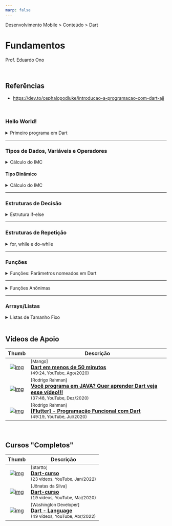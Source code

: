 ```yaml
---
marp: false
---
```


Desenvolvimento Mobile > Conteúdo > Dart

# Fundamentos

Prof. Eduardo Ono

<br>

## Referências

* https://dev.to/cephalopodluke/introducao-a-programacao-com-dart-aji

<br>

### Hello World!

<details>
    <summary>Primeiro programa em Dart</summary>
    <section>

```dart
void main() {
  print('Olá mundo!');
  // ou
  print("Olá mundo!");
}
```

  </section>
</details>

---

### Tipos de Dados, Variáveis e Operadores

<details>
    <summary>Cálculo do IMC</summary>

```dart
void main() {
  double peso = 75, altura = 1.82;
  double imc;

  imc = peso / (altura * altura);

  print(imc.toStringAsPrecision(3));
}
```
</details>

#### Tipo Dinâmico

<details>
    <summary>Cálculo do IMC</summary>

```dart
void main() {
  dynamic peso = 75, altura = 1.82;
  dynamic imc = 'Olá mundo';
  print(imc.runtimeType); // String
  imc = peso / (altura * altura);
  print(imc.runtimeType); // double
  print('IMC = ${imc.toStringAsFixed(1)}');
}
```

</details>

---

### Estruturas de Decisão

<details>
    <summary>Estrutura if-else</summary>

```dart
import 'dart:math';

void main() {
  var random = new Random();
  int num =
      random.nextInt(100);  // Gera um número inteiro aleatório menor que 100

  print("Número = $num");
  if (num % 2 == 0)
    print("O número é par.");
  else
    print("O número é impar.");
}
```
</details>

---

### Estruturas de Repetição

<details>
    <summary>for, while e do-while</summary>

```dart
import 'dart:io';

void main() {
  int i;

  for (i = 0; i < 100; i++) {
    stdout.write('$i '); // "print" sem quebra de linha ao final
  }
  print('');

  i = 0;
  while (i < 100) {
    stdout.write('${i++} ');
    i++;
  }
  print('');

  i = 0;
  do {
    stdout.write('$i ');
    i++;
  } while (i < 100);
  print('');
}
```

</details>

---

### Funções

<details>
    <summary>Funções: Parâmetros nomeados em Dart</summary>

```cpp
// C++

#include <iostream>
#include <cstdio>

using namespace std;

void calcularImc(double peso, double altura)
{
    double imc = peso / (altura * altura);
    cout << "Peso = " << peso << endl;
    cout << "IMC = " << imc << "\n\n";
}

void calcularImc(double peso, double altura, string nome)
{
    double imc = peso / (altura * altura);

    printf("Nome: %s\n", nome);
    cout << "Nome: " << nome << endl;
    printf("Peso = %.1f\n", peso);
    printf("IMC = %.1f\n\n", imc);
}

int main()
{
    calcularImc(74, 1.82);
    calcularImc(74, 1.82, "Fulano");
    calcularImc(74, "Fulano", 1.82);  // ERRO!
    return 0;
}
```

---

```dart
// Dart

// Sequência de parâmetros opcionais (entre colchetes)
void calcularImc(double peso, double altura, [String nome, int idade]) {
  double imc = peso / (altura * altura);

  print("Nome: $nome");
  print("Idade = $idade");
  print("Peso = $peso");
  print("Altura = $altura");
  print("IMC = ${imc.toStringAsPrecision(3)}");
  print("");
}

void main() {
  calcularImc(74, 1.82);
  calcularImc(74, 1.82, "Fulano");
  calcularImc(74, 1.82, "Fulano", 29);
  calcularImc(74, 1.82, 29); // ERRO!
  calcularImc(74, 1.82, 29, "Fulano"); // ERRO!
}
```

```dart
// Dart

// Parâmetros opcionais nomeados (entre chaves)
void calcularImc(double peso, double altura, {String nome, int idade}) {
  double imc = peso / (altura * altura);

  print("Nome: $nome");
  print("Idade = $idade");
  print("Peso = $peso");
  print("Altura = $altura");
  print("IMC = ${imc.toStringAsPrecision(3)}");
  print("");
}

void main() {
  calcularImc(74, 1.82);
  calcularImc(74, 1.82, nome: "Fulano");
  calcularImc(74, 1.82, nome: "Fulano", idade: 29);
  calcularImc(74, 1.82, idade: 29);
  calcularImc(74, 1.82, idade: 29, nome: "Fulano");
}
```

</details>

---

<details>
  <summary>Funções Anônimas</summary>

```dart
void main() {
  // Função anônima
  var imc = (peso, altura) {
    if (peso > 0 && altura > 0) return peso / (altura * altura);
    return 0.0;
  };

  print(imc(68, 1.73).toStringAsFixed(1));
}
```

</details>

---

### Arrays/Listas

<details>
  <summary>Listas de Tamanho Fixo</summary>
  <section>

```Dart
void main() {
  var lista = ['morango', 'abacaxi', 'caju'];
  // lista[0] = 10; // ERRO!
  lista[1] = 'maracujá';
  print(lista[0]);
  lista.add('abacate');
  print(lista);
  print('Número de elementos = ${lista.length}'); // 4
  for (var i = 0; i < lista.length; i++) {
    print('$i: ${lista[i]}');
  }
  var frutas = const ['abacaxi', 'amora', 'banana', 'caju'];
  // frutas[0] = 'abacate'; // ERRO!
  frutas.forEach((element) {
    print('${frutas.indexOf(element)}: $element');
  });
}
```

  </section>
</details>

<br>

## Vídeos de Apoio

| Thumb | Descrição |
| :-:  | --- |
| [![img](https://img.youtube.com/vi/NZNO6xW5icQ/default.jpg)](https://www.youtube.com/watch?v=NZNO6xW5icQ) | <sup>[Mango]</sup><br>[__Dart em menos de 50 minutos__](https://www.youtube.com/watch?v=NZNO6xW5icQ)<br><sub>(49:24, YouTube, Ago/2020)</sub>
| [![img](https://img.youtube.com/vi/4JqSM7NU2SA/default.jpg)](https://www.youtube.com/watch?v=4JqSM7NU2SA) | <sup>[Rodrigo Rahman]</sup><br>[__Você programa em JAVA? Quer aprender Dart veja esse vídeo!!!__](https://www.youtube.com/watch?v=4JqSM7NU2SA)<br><sub>(37:48, YouTube, Dez/2020)</sub>
| [![img](https://img.youtube.com/vi/QyH9UoHTeC8/default.jpg)](https://www.youtube.com/watch?v=QyH9UoHTeC8) | <sup>[Rodrigo Rahman]</sup><br>[__[Flutter] - Programação Funcional com Dart__](https://www.youtube.com/watch?v=QyH9UoHTeC8)<br><sub>(49:19, YouTube, Jul/2020)</sub>

<br>

## Cursos "Completos"

| Thumb | Descrição |
| :-:  | --- |
| [![img](https://img.youtube.com/vi/V9PL8S-ihfk/default.jpg)](https://www.youtube.com/playlist?list=PLR5GUTqrcwXhVV-jNR38vfAZabkmGGKfO) | <sup>[Startto]</sup><br>[__Dart-curso__](https://www.youtube.com/playlist?list=PLR5GUTqrcwXhVV-jNR38vfAZabkmGGKfO)<br><sub>(23 vídeos, YouTube, Jan/2022)</sub>
| [![img](https://img.youtube.com/vi/V9PL8S-ihfk/default.jpg)](https://www.youtube.com/playlist?list=PLeMgLfSDozkMq6WpG-xvCHZEKl_AJTsVK) | <sup>[Jônatas da Silva]</sup><br>[__Dart-curso__](https://www.youtube.com/playlist?list=PLeMgLfSDozkMq6WpG-xvCHZEKl_AJTsVK)<br><sub>(19 vídeos, YouTube, Mai/2020)</sub>
| [![img](https://img.youtube.com/vi/Vz11rFFewkM/default.jpg)](https://www.youtube.com/playlist?list=PLK5FPzMuRKlyiWZUUqea2Hmszhy9vUixJ) | <sup>[Washington Developer]</sup><br>[__Dart - Language__](https://www.youtube.com/playlist?list=PLK5FPzMuRKlyiWZUUqea2Hmszhy9vUixJ)<br><sub>(49 vídeos, YouTube, Abr/2022)</sub>

<br>
